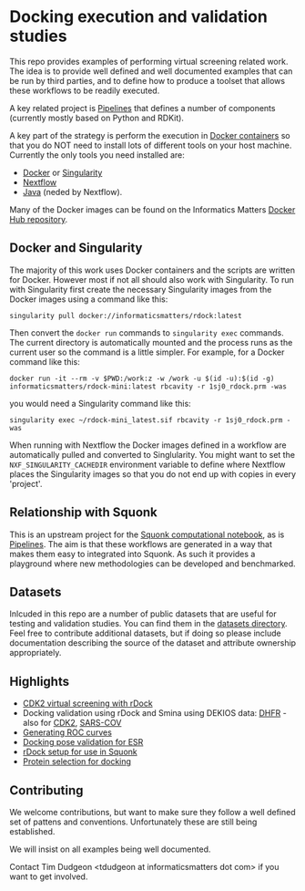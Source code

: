 # Docking execution and validation studies

This repo provides examples of performing virtual screening related work.
The idea is to provide well defined and well documented examples that can be run
by third parties, and to define how to produce a toolset that allows these
workflows to be readily executed.

A key related project is [Pipelines](https://github.com/InformaticsMatters/pipelines)
that defines a number of components (currently mostly based on Python and RDKit).

A key part of the strategy is perform the execution in [Docker containers](https://www.docker.com/)
so that you do NOT need to install lots of different tools on your host machine. Currently the only
tools you need installed are:

* [Docker](https://www.docker.com/community-edition) or [Singularity](https://www.sylabs.io/singularity/)
* [Nextflow](https://www.nextflow.io/) 
* [Java](http://www.oracle.com/technetwork/java/javase/overview/index.html) (neded by Nextflow).

Many of the Docker images can be found on the Informatics Matters 
[Docker Hub repository](https://hub.docker.com/u/informaticsmatters/).

## Docker and Singularity

The majority of this work uses Docker containers and the scripts are written for Docker.
However most if not all should also work with Singularity.
To run with Singularity first create the necessary Singularity images from the Docker images
using a command like this:
```
singularity pull docker://informaticsmatters/rdock:latest
``` 

Then convert the `docker run` commands to `singularity exec` commands. The current directory is automatically
mounted and the process runs as the current user so the command is a little simpler. For example, for a 
Docker command like this:
```
docker run -it --rm -v $PWD:/work:z -w /work -u $(id -u):$(id -g) informaticsmatters/rdock-mini:latest rbcavity -r 1sj0_rdock.prm -was
```

you would need a Singularity command like this:
```
singularity exec ~/rdock-mini_latest.sif rbcavity -r 1sj0_rdock.prm -was
```

When running with Nextflow the Docker images defined in a workflow are automatically pulled and converted
to Singlularity. You might want to set the `NXF_SINGULARITY_CACHEDIR` environment variable
to define where Nextflow places the Singularity images so that you do not end up with copies in every 'project'.

## Relationship with Squonk

This is an upstream project for the [Squonk computational notebook](http://squonk.it), as is 
[Pipelines](https://github.com/InformaticsMatters/pipelines). The aim is that these workflows
are generated in a way that makes them easy to integrated into Squonk. As such it provides a 
playground where new methodologies can be developed and benchmarked.

## Datasets

Inlcuded in this repo are a number of public datasets that are useful for testing and validation studies.
You can find them in the [datasets directory](datasets).
Feel free to contribute additional datasets, but if doing so please include documentation describing the source
of the dataset and attribute ownership appropriately.

## Highlights

* [CDK2 virtual screening with rDock](targets/cdk2/expts/vs-rdock-expt1/README.md)
* Docking validation using rDock and Smina using DEKIOS data: [DHFR](targets/dhfr/expts/vs-dekois/README.md) - also for [CDK2](targets/cdk2/expts/vs-dekois/README.md), [SARS-COV](targets/sars-cov-3cpr/expts/vs-dekois/README.md)
* [Generating ROC curves](targets/hivpr/expts/vs_roc_curve/README.md)
* [Docking pose validation for ESR](targets/esr/expts/pose-validation/README.md)
* [rDock setup for use in Squonk](targets/dhfr/expts/vs-simple-rdock/README.md)
* [Protein selection for docking](targets/nudt7/expts/protein-selection/README.md)

## Contributing

We welcome contributions, but want to make sure they follow a well defined set of pattens and 
conventions. Unfortunately these are still being established.

We will insist on all examples being well documented.

Contact Tim Dudgeon \<tdudgeon at informaticsmatters dot com\> if you want to get involved.

